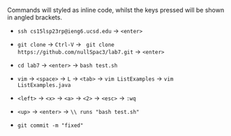 Commands will styled as inline code, whilst the keys pressed will be shown in angled brackets.

* `ssh cs15lsp23rp@ieng6.ucsd.edu` -> `<enter>`

* `git clone` -> `Ctrl-V` -> ` git clone https://github.com/nullSpac3/lab7.git` -> `<enter>`

* `cd lab7` -> `<enter>` -> `bash test.sh`

* `vim` -> `<space>` -> `L` -> `<tab>` -> `vim ListExamples` -> `vim ListExamples.java`

* `<left>` -> `<x>` -> `<a>` -> `<2>` -> `<esc>` -> `:wq`

* `<up>` -> `<enter>` -> `\\ runs "bash test.sh"`

* `git commit -m "fixed"`
